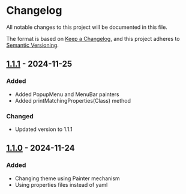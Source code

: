 # Changelog

All notable changes to this project will be documented in this file.

The format is based on [Keep a Changelog](https://keepachangelog.com/en/1.1.0/), and this project adheres to [Semantic Versioning](https://semver.org/spec/v2.0.0.html).


## [1.1.1] - 2024-11-25 

### Added

- Added PopupMenu and MenuBar painters
- Added printMatchingProperties(Class) method

### Changed

- Updated version to 1.1.1


## [1.1.0] - 2024-11-24 

### Added

- Changing theme using Painter mechanism
- Using properties files instead of yaml


[1.0.0]: https://github.com/KDesp73/SwingPaint/releases/tag/v1.0.0
[1.0.1]: https://github.com/KDesp73/SwingPaint/releases/tag/v1.0.1
[1.1.0]: https://github.com/KDesp73/SwingPaint/releases/tag/v1.1.0
[1.1.1]: https://github.com/KDesp73/SwingPaint/releases/tag/v1.1.1

